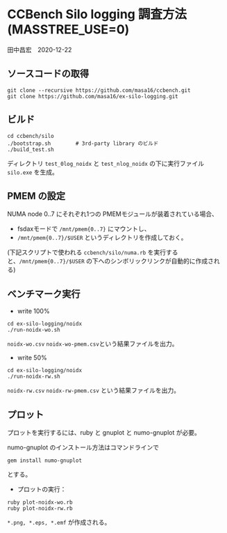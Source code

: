 # CCBench Silo logging 調査方法 (MASSTREE_USE=0)
田中昌宏　2020-12-22

## ソースコードの取得

```
git clone --recursive https://github.com/masa16/ccbench.git
git clone https://github.com/masa16/ex-silo-logging.git
```

## ビルド

```
cd ccbench/silo
./bootstrap.sh        # 3rd-party library のビルド
./build_test.sh
```

ディレクトリ `test_0log_noidx` と `test_nlog_noidx` の下に実行ファイル `silo.exe` を生成。

## PMEM の設定

NUMA node 0..7 にそれぞれ1つの PMEMモジュールが装着されている場合、
* fsdaxモードで `/mnt/pmem{0..7}` にマウントし、
* `/mnt/pmem{0..7}/$USER` というディレクトリを作成しておく。

(下記スクリプトで使われる `ccbench/silo/numa.rb` を実行すると、`/mnt/pmem{0..7}/$USER` の下へのシンボリックリンクが自動的に作成される)

## ベンチマーク実行

* write 100%

```
cd ex-silo-logging/noidx
./run-noidx-wo.sh
```

`noidx-wo.csv` `noidx-wo-pmem.csv`という結果ファイルを出力。

* write 50%

```
cd ex-silo-logging/noidx
./run-noidx-rw.sh
```

`noidx-rw.csv` `noidx-rw-pmem.csv` という結果ファイルを出力。


## プロット

プロットを実行するには、ruby と gnuplot と numo-gnuplot が必要。

numo-gnuplot のインストール方法はコマンドラインで

```
gem install numo-gnuplot
```

とする。

* プロットの実行：

```
ruby plot-noidx-wo.rb
ruby plot-noidx-rw.rb
```

`*.png, *.eps, *.emf` が作成される。
